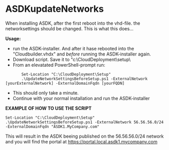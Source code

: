 # ASDKupdateNetworks
When installing ASDK, after the first reboot into the vhd-file. the networksettings should be changed. This is what this does...

**Usage:**
- run the ASDK-installer. And after it hase rebooted into the "Cloudbuilder.vhdx" and _before_ running the ASDK-installer again.
- Download script. Save it to "c:\CloudDeployment\setup\
- From an elevatated PowerShell-prompt run:
```
       Set-Location "C:\CloudDeployment\Setup"
       .\UpdateNetworkSettingsBeforeSetup.ps1 -ExternalNetwork [yourExternalNetwork] -ExternalDomainFqdn [yourFQDN]
```
- This should only take a minute. 
- Continue with your normal installation and run the ASDK-installer


**EXAMPLE OF HOW TO USE THE SCRIPT**
```
Set-Location "C:\CloudDeployment\Setup"
.\UpdateNetworkSettingsBeforeSetup.ps1 -ExternalNetwork 56.56.56.0/24 -ExternalDomainFqdn "ASDK1.MyCompany.com"
```

 This will result in the ASDK beeing published on the 56.56.56.0/24 network and you will find the portal at https://portal.local.asdk1.mycompany.com
 
